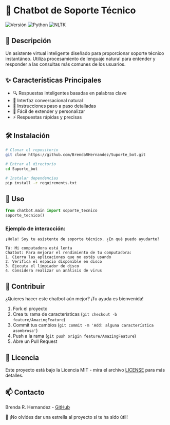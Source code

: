 # 🤖 Chatbot de Soporte Técnico

![Versión](https://img.shields.io/badge/versión-1.0.0-blue.svg)
![Python](https://img.shields.io/badge/Python-3.7+-brightgreen.svg)
![NLTK](https://img.shields.io/badge/NLTK-3.8.1-orange.svg)

## 🚀 Descripción
Un asistente virtual inteligente diseñado para proporcionar soporte técnico instantáneo. Utiliza procesamiento de lenguaje natural para entender y responder a las consultas más comunes de los usuarios.

## ✨ Características Principales
- 🔍 Respuestas inteligentes basadas en palabras clave
- 💬 Interfaz conversacional natural
- 📝 Instrucciones paso a paso detalladas
- 🔄 Fácil de extender y personalizar
- ⚡ Respuestas rápidas y precisas

## 🛠️ Instalación

```bash
# Clonar el repositorio
git clone https://github.com/BrendaRHernandez/Suporte_bot.git

# Entrar al directorio
cd Suporte_bot

# Instalar dependencias
pip install -r requirements.txt
```

## 🎯 Uso

```python
from chatbot.main import soporte_tecnico
soporte_tecnico()
```

### Ejemplo de interacción:
```
¡Hola! Soy tu asistente de soporte técnico. ¿En qué puedo ayudarte?

Tú: Mi computadora está lenta
Chatbot: Para mejorar el rendimiento de tu computadora:
1. Cierra las aplicaciones que no estés usando
2. Verifica el espacio disponible en disco
3. Ejecuta el limpiador de disco
4. Considera realizar un análisis de virus
```

## 🤝 Contribuir
¿Quieres hacer este chatbot aún mejor? ¡Tu ayuda es bienvenida!

1. Fork el proyecto
2. Crea tu rama de características (`git checkout -b feature/AmazingFeature`)
3. Commit tus cambios (`git commit -m 'Add: alguna característica asombrosa'`)
4. Push a la rama (`git push origin feature/AmazingFeature`)
5. Abre un Pull Request

## 📝 Licencia
Este proyecto está bajo la Licencia MIT - mira el archivo [LICENSE](LICENSE) para más detalles.

## 📫 Contacto
Brenda R. Hernandez - [GitHub](https://github.com/BrendaRHernandez)

🌟 ¡No olvides dar una estrella al proyecto si te ha sido útil!
